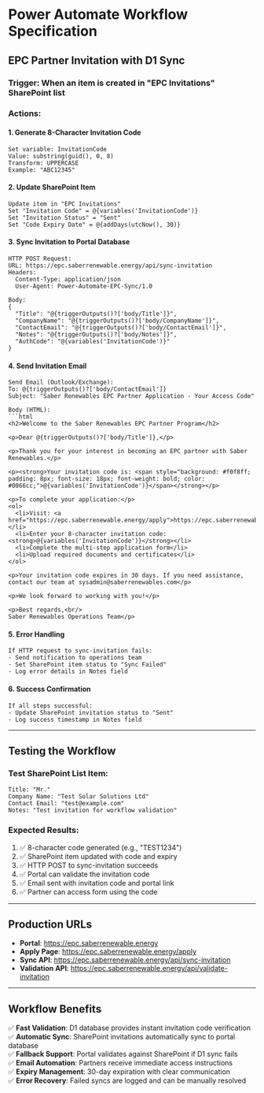 # Power Automate Workflow Specification
## EPC Partner Invitation with D1 Sync

### **Trigger**: When an item is created in "EPC Invitations" SharePoint list

### **Actions**:

#### 1. **Generate 8-Character Invitation Code**
```
Set variable: InvitationCode
Value: substring(guid(), 0, 8)
Transform: UPPERCASE
Example: "ABC12345"
```

#### 2. **Update SharePoint Item** 
```
Update item in "EPC Invitations"
Set "Invitation Code" = @{variables('InvitationCode')}
Set "Invitation Status" = "Sent"
Set "Code Expiry Date" = @{addDays(utcNow(), 30)}
```

#### 3. **Sync Invitation to Portal Database**
```
HTTP POST Request:
URL: https://epc.saberrenewable.energy/api/sync-invitation
Headers:
  Content-Type: application/json
  User-Agent: Power-Automate-EPC-Sync/1.0

Body:
{
  "Title": "@{triggerOutputs()?['body/Title']}",
  "CompanyName": "@{triggerOutputs()?['body/CompanyName']}",
  "ContactEmail": "@{triggerOutputs()?['body/ContactEmail']}",
  "Notes": "@{triggerOutputs()?['body/Notes']}",
  "AuthCode": "@{variables('InvitationCode')}"
}
```

#### 4. **Send Invitation Email**
```
Send Email (Outlook/Exchange):
To: @{triggerOutputs()?['body/ContactEmail']}
Subject: "Saber Renewables EPC Partner Application - Your Access Code"

Body (HTML):
```html
<h2>Welcome to the Saber Renewables EPC Partner Program</h2>

<p>Dear @{triggerOutputs()?['body/Title']},</p>

<p>Thank you for your interest in becoming an EPC partner with Saber Renewables.</p>

<p><strong>Your invitation code is: <span style="background: #f0f8ff; padding: 8px; font-size: 18px; font-weight: bold; color: #0066cc;">@{variables('InvitationCode')}</span></strong></p>

<p>To complete your application:</p>
<ol>
  <li>Visit: <a href="https://epc.saberrenewable.energy/apply">https://epc.saberrenewable.energy/apply</a></li>
  <li>Enter your 8-character invitation code: <strong>@{variables('InvitationCode')}</strong></li>
  <li>Complete the multi-step application form</li>
  <li>Upload required documents and certificates</li>
</ol>

<p>Your invitation code expires in 30 days. If you need assistance, contact our team at sysadmin@saberrenewables.com</p>

<p>We look forward to working with you!</p>

<p>Best regards,<br/>
Saber Renewables Operations Team</p>
```

#### 5. **Error Handling**
```
If HTTP request to sync-invitation fails:
- Send notification to operations team
- Set SharePoint item status to "Sync Failed" 
- Log error details in Notes field
```

#### 6. **Success Confirmation**
```
If all steps successful:
- Update SharePoint invitation status to "Sent"
- Log success timestamp in Notes field
```

---

## **Testing the Workflow**

### Test SharePoint List Item:
```
Title: "Mr."
Company Name: "Test Solar Solutions Ltd"
Contact Email: "test@example.com"  
Notes: "Test invitation for workflow validation"
```

### Expected Results:
1. ✅ 8-character code generated (e.g., "TEST1234")
2. ✅ SharePoint item updated with code and expiry
3. ✅ HTTP POST to sync-invitation succeeds  
4. ✅ Portal can validate the invitation code
5. ✅ Email sent with invitation code and portal link
6. ✅ Partner can access form using the code

---

## **Production URLs**

- **Portal**: https://epc.saberrenewable.energy
- **Apply Page**: https://epc.saberrenewable.energy/apply
- **Sync API**: https://epc.saberrenewable.energy/api/sync-invitation
- **Validation API**: https://epc.saberrenewable.energy/api/validate-invitation

---

## **Workflow Benefits**

✅ **Fast Validation**: D1 database provides instant invitation code verification  
✅ **Automatic Sync**: SharePoint invitations automatically sync to portal database  
✅ **Fallback Support**: Portal validates against SharePoint if D1 sync fails  
✅ **Email Automation**: Partners receive immediate access instructions  
✅ **Expiry Management**: 30-day expiration with clear communication  
✅ **Error Recovery**: Failed syncs are logged and can be manually resolved